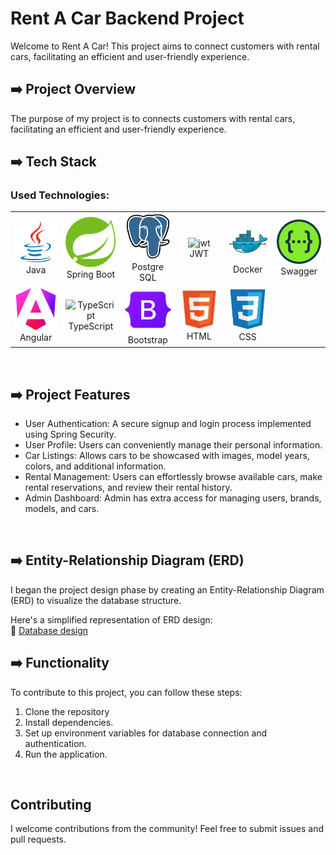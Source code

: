 # Rent A Car Backend Project
Welcome to Rent A Car! This project aims to connect customers with rental cars, facilitating an efficient and user-friendly experience.
<br />


## ➡️ Project Overview

The purpose of my project is to connects customers with rental cars, facilitating an efficient and user-friendly experience.
<br />


## ➡️ Tech Stack

### Used Technologies:

<table>
  <tr>
    <td align="center">
      <img width="80px" src="https://github.com/devicons/devicon/blob/v2.16.0/icons/java/java-original.svg" alt="Java" />
      <br>Java
    </td>
    <td align="center">
      <img width="80px" src="https://github.com/devicons/devicon/blob/v2.16.0/icons/spring/spring-original.svg" alt="Spring Boot" />
      <br>Spring Boot
    </td>
    <td align="center">
      <img width="80px" src="https://github.com/devicons/devicon/blob/v2.16.0/icons/postgresql/postgresql-original.svg" alt="Postgre SQL" />
      <br>Postgre SQL
    </td>
    <td align="center">
      <img width="80px" src="https://cdn.worldvectorlogo.com/logos/jwt-3.svg" alt="jwt" />
      <br>JWT
    </td>
    <td align="center">
      <img width="80px" src="https://github.com/devicons/devicon/blob/v2.16.0/icons/docker/docker-original.svg" alt="Docker" />
      <br>Docker
    </td>
    <td align="center">
      <img width="80px" src="https://github.com/devicons/devicon/blob/v2.16.0/icons/swagger/swagger-original.svg" alt="Swagger" />
      <br>Swagger
    </td>
  </tr>
  <tr>
    <td align="center">
      <img width="80px" src="https://github.com/devicons/devicon/blob/v2.16.0/icons/angular/angular-original.svg" alt="Angular" />
      <br>Angular
    </td>
    <td align="center">
      <img width="80px" src="https://cdn.jsdelivr.net/gh/devicons/devicon/icons/typescript/typescript-original.svg" alt="TypeScript" />
      <br>TypeScript
    </td>
    <td align="center">
      <img width="80px" src="https://github.com/devicons/devicon/blob/v2.16.0/icons/bootstrap/bootstrap-original.svg" alt="Bootstrap" />
      <br>Bootstrap
    </td>
    <td align="center">
      <img width="80px" src="https://github.com/devicons/devicon/blob/v2.16.0/icons/html5/html5-original.svg" alt="HTML" />
      <br>HTML
    </td>
    <td align="center">
      <img width="80px" src="https://github.com/devicons/devicon/blob/v2.16.0/icons/css3/css3-original.svg" alt="CSS" />
      <br>CSS
    </td>
  </tr>
</table>

<br />


## ➡️ Project Features

- User Authentication: A secure signup and login process implemented using Spring Security.
- User Profile: Users can conveniently manage their personal information.
- Car Listings: Allows cars to be showcased with images, model years, colors, and additional information.
- Rental Management: Users can effortlessly browse available cars, make rental reservations, and review their rental history.
- Admin Dashboard: Admin has extra access for managing users, brands, models, and cars.

<br />


## ➡️ Entity-Relationship Diagram (ERD)

I began the project design phase by creating an Entity-Relationship Diagram (ERD) to visualize the database structure.

Here's a simplified representation of ERD design:
<br />
🔗 [Database design](https://app.diagrams.net/#G19LXQtdgKsAUKVzkn-tGd3mKh4j6150ZU#%7B%22pageId%22%3A%228maZeWQhW6xMATc8ixxi%22%7D)  


## ➡️ Functionality

To contribute to this project, you can follow these steps:

1. Clone the repository
2. Install dependencies.
3. Set up environment variables for database connection and authentication.
4. Run the application.

<br />

## Contributing

I welcome contributions from the community! Feel free to submit issues and pull requests.

<br />
